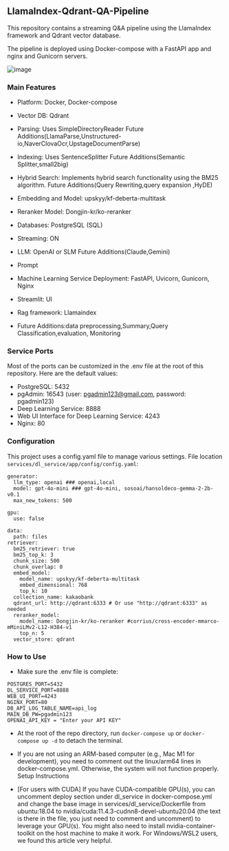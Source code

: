 ## LlamaIndex-Qdrant-QA-Pipeline
This repository contains a streaming Q&A pipeline using the LlamaIndex framework and Qdrant vector database. 

The pipeline is deployed using Docker-compose with a FastAPI app and nginx and Gunicorn servers. 



![image](https://github.com/user-attachments/assets/60e172b8-75ed-4370-bcce-d290eadafda6)


### Main Features
  
- Platform: Docker, Docker-compose

- Vector DB: Qdrant

- Parsing: Uses SimpleDirectoryReader Future Additions(LlamaParse,Unstructured-io,NaverClovaOcr,UpstageDocumentParse)

- Indexing: Uses SentenceSplitter Future Additions(Semantic Splitter,small2big)

- Hybrid Search: Implements hybrid search functionality using the BM25 algorithm. Future Additions(Query Rewriting,query expansion ,HyDE)

- Embedding and Model: upskyy/kf-deberta-multitask

- Reranker Model: Dongjin-kr/ko-reranker

- Databases: PostgreSQL (SQL)

- Streaming: ON

- LLM: OpenAI or SLM Future Additions(Claude,Gemini)

- Prompt

- Machine Learning Service Deployment: FastAPI, Uvicorn, Gunicorn, Nginx

- Streamlit: UI

- Rag framework: Llamaindex

- Future Additions:data preprocessing,Summary,Query Classification,evaluation, Monitoring

### Service Ports
Most of the ports can be customized in the .env file at the root of this repository. Here are the default values:

- PostgreSQL: 5432
- pgAdmin: 16543 (user: pgadmin123@gmail.com, password: pgadmin123)
- Deep Learning Service: 8888
- Web UI Interface for Deep Learning Service: 4243
- Nginx: 80

### Configuration

This project uses a config.yaml file to manage various settings.  File location ```services/dl_service/app/config/config.yaml```:
```
generator:
  llm_type: openai ### openai,local
  model: gpt-4o-mini ### gpt-4o-mini, sosoai/hansoldeco-gemma-2-2b-v0.1
  max_new_tokens: 500

gpu:
  use: false

data:
  path: files
retriever:
  bm25_retriever: true
  bm25_top_k: 3
  chunk_size: 500
  chunk_overlap: 0
  embed_model:
    model_name: upskyy/kf-deberta-multitask
    embed_dimensional: 768
    top_k: 10
  collection_name: kakaobank
  qdrant_url: http://qdrant:6333 # Or use "http://qdrant:6333" as needed
  reranker_model:
    model_name: Dongjin-kr/ko-reranker #corrius/cross-encoder-mmarco-mMiniLMv2-L12-H384-v1
    top_n: 5
  vector_store: qdrant

```

  
### How to Use
- Make sure the .env file is complete:
```
POSTGRES_PORT=5432
DL_SERVICE_PORT=8888
WEB_UI_PORT=4243
NGINX_PORT=80
DB_API_LOG_TABLE_NAME=api_log
MAIN_DB_PW=pgadmin123
OPENAI_API_KEY = "Enter your API KEY"
```

- At the root of the repo directory, run ```docker-compose up``` or ```docker-compose up -d``` to detach the terminal.

  
- If you are not using an ARM-based computer (e.g., Mac M1 for development), you need to comment out the linux/arm64 lines in docker-compose.yml. Otherwise, the system will not function properly.
Setup Instructions
- [For users with CUDA] If you have CUDA-compatible GPU(s), you can uncomment deploy section under
dl_service in docker-compose.yml and change the base image in services/dl_service/Dockerfile from
ubuntu:18.04 to nvidia/cuda:11.4.3-cudnn8-devel-ubuntu20.04 (the text is there in the file, you just
need to comment and uncomment) to leverage your GPU(s). You might also need to install nvidia-container-
toolkit on the host machine to make it work. For Windows/WSL2 users, we found this article very helpful.


